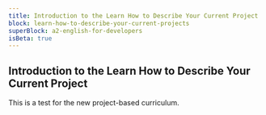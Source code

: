 ```yaml
---
title: Introduction to the Learn How to Describe Your Current Project
block: learn-how-to-describe-your-current-projects
superBlock: a2-english-for-developers
isBeta: true
---
```


## Introduction to the Learn How to Describe Your Current Project

This is a test for the new project-based curriculum.
